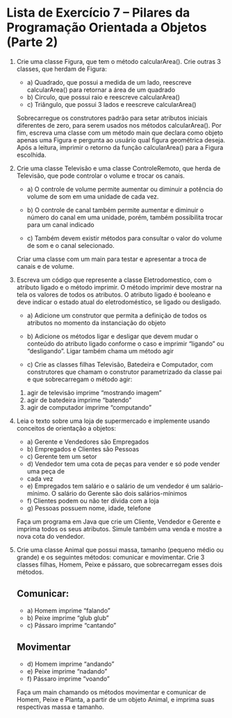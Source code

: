 # Lista de Exercício 7 – Pilares da Programação Orientada a Objetos (Parte 2)
1. Crie uma classe Figura, que tem o método calcularArea(). Crie outras 3 classes,
que herdam de Figura:
    - a) Quadrado, que possui a medida de um lado, reescreve calcularArea() para
        retornar a área de um quadrado
    - b) Circulo, que possui raio e reescreve calcularArea()
    - c) Triângulo, que possui 3 lados e reescreve calcularArea()

    Sobrecarregue os construtores padrão para setar atributos iniciais diferentes de
    zero, para serem usados nos métodos calcularArea().
    Por fim, escreva uma classe com um método main que declara como objeto
    apenas uma Figura e pergunta ao usuário qual figura geométrica deseja. Após a
    leitura, imprimir o retorno da função calcularArea() para a Figura escolhida.

2. Crie uma classe Televisão e uma classe ControleRemoto, que herda de Televisão,
que pode controlar o volume e trocar os canais.
    - a) O controle de volume permite aumentar ou diminuir a potência do volume de
    som em uma unidade de cada vez.

    - b) O controle de canal também permite aumentar e diminuir o número do canal em
    uma unidade, porém, também possibilita trocar para um canal indicado

    - c) Também devem existir métodos para consultar o valor do volume de som e o
    canal selecionado.

    Criar uma classe com um main para testar e apresentar a troca de canais e
    de volume.

3. Escreva um código que represente a classe Eletrodomestico, com o atributo ligado
e o método imprimir. O método imprimir deve mostrar na tela os valores de todos
os atributos. O atributo ligado é booleano e deve indicar o estado atual do
eletrodoméstico, se ligado ou desligado.

    - a) Adicione um construtor que permita a definição de todos os atributos no
        momento da instanciação do objeto

    - b) Adicione os métodos ligar e desligar que devem mudar o conteúdo do atributo
        ligado conforme o caso e imprimir “ligando” ou “desligando”. Ligar também
        chama um método agir

    - c) Crie as classes filhas Televisão, Batedeira e Computador, com construtores que
        chamam o construtor parametrizado da classe pai e que sobrecarregam o
        método agir:
    1. agir de televisão imprime “mostrando imagem”
    2. agir de batedeira imprime “batendo”  
    3. agir de computador imprime “computando”

4. Leia o texto sobre uma loja de supermercado e implemente usando conceitos de
orientação a objetos:
    - a) Gerente e Vendedores são Empregados
    - b) Empregados e Clientes são Pessoas
    - c) Gerente tem um setor
    - d) Vendedor tem uma cota de peças para vender e só pode vender uma peça de
    - cada vez
    - e) Empregados tem salário e o salário de um vendedor é um salário-mínimo. O
    salário do Gerente são dois salários-mínimos
    - f) Clientes podem ou não ter dívida com a loja
    - g) Pessoas possuem nome, idade, telefone

    Faça um programa em Java que crie um Cliente, Vendedor e Gerente e imprima
    todos os seus atributos. Simule também uma venda e mostre a nova cota do
    vendedor.

5. Crie uma classe Animal que possui massa, tamanho (pequeno médio ou grande) e
os seguintes métodos: comunicar e movimentar.
Crie 3 classes filhas, Homem, Peixe e pássaro, que sobrecarregam esses dois
métodos.

    ## Comunicar:
    - a) Homem imprime “falando”
    - b) Peixe imprime “glub glub”
    - c) Pássaro imprime “cantando”
    ## Movimentar
    - d) Homem imprime “andando”
    - e) Peixe imprime “nadando”
    - f) Pássaro imprime “voando”

    Faça um main chamando os métodos movimentar e comunicar de Homem, Peixe e
    Planta, a partir de um objeto Animal, e imprima suas respectivas massa e tamanho.